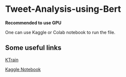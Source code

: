 # Tweet-Analysis-using-Bert
<b> Recommended to use GPU</b>

One can use Kaggle or Colab notebook to run the file.

## Some useful links

[KTrain](https://github.com/amaiya/ktrain)

[Kaggle Notebook](https://www.kaggle.com/neelakshsingh/twitter-sentiment-analysis)


